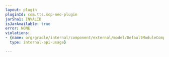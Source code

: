 ```yaml
---
layout: plugin
pluginId: com.tts.scp-neo-plugin
jarSha1: INVALID
isJarAvailable: true
error: NONE
violations:
- {name: org/gradle/internal/component/external/model/DefaultModuleComponentIdentifier,
  type: internal-api-usage}

---
```

